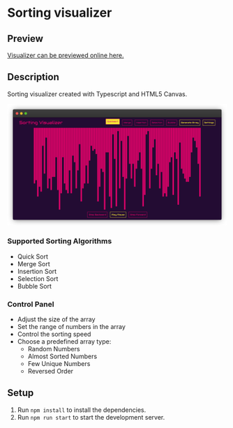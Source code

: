 # Sorting visualizer

## Preview

[Visualizer can be previewed online here.](https://ushka1.github.io/sorting-visualizer/)

## Description

Sorting visualizer created with Typescript and HTML5 Canvas.

![preview](./docs/ss1.png)

### Supported Sorting Algorithms

- Quick Sort
- Merge Sort
- Insertion Sort
- Selection Sort
- Bubble Sort

### Control Panel

- Adjust the size of the array
- Set the range of numbers in the array
- Control the sorting speed
- Choose a predefined array type:
  - Random Numbers
  - Almost Sorted Numbers
  - Few Unique Numbers
  - Reversed Order

## Setup

1. Run `npm install` to install the dependencies.
2. Run `npm run start` to start the development server.
